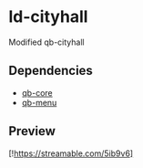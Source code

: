 # ld-cityhall
Modified qb-cityhall

## Dependencies

- [qb-core](https://github.com/qbcore-framework/qb-core)
- [qb-menu](https://github.com/qbcore-framework/qb-menu)

## Preview
[!https://streamable.com/5ib9v6]

